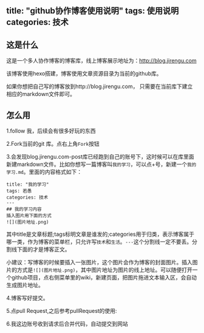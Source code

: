 title: "github协作博客使用说明"
tags: 使用说明
categories: 技术
---
## 这是什么
这是一个多人协作博客的博客库，线上博客展示地址为：http://blog.jirengu.com

该博客使用hexo搭建，博客使用文章资源目录为当前的github库。

如果你想把自己写的博客放到http://blog.jirengu.com， 只需要在当前库下建立相应的markdown文件即可。

## 怎么用

1.follow 我，后续会有很多好玩的东西

2.Fork当前的git 库。点右上角`Fork`按钮

3.会发现blog.jirengu.com-post库已经跑到自己的账号下，这时候可以在库里面新建markdown文件。比如你想写一篇博客叫`我的学习`，可以点+号，新建一个`我的学习.md`。里面的内容格式如下：

```
title: "我的学习"
tags: 若愚
categories: 技术
---
## 我的学习内容
插入图片用下面的方式
![](图片地址.png)
```
其中title是文章标题;tags标明文章是谁发的;categories用于归类，表示博客属于哪一类，作为博客的菜单栏，只允许写`技术`和`生活`。`---`这个分割线一定不要丢。分割线下面的才是博客正文。

小建议：写博客的时候要插入一张图片，这个图片会作为博客的封面图片。插入图片的方式是`![](图片地址.png)`，其中图片地址为图片的线上地址。可以随便打开一个github项目，点右侧菜单里的wiki，新建页面，把图片拖进文本输入区，会自动生成图片地址。

4.博客写好提交。

5.点pull Request,之后参考pullRequest的使用:[](https://github.com/jirengu/recommend/blob/master/README.md)

6.我这边账号收到请求后合并代码，自动提交到网站
